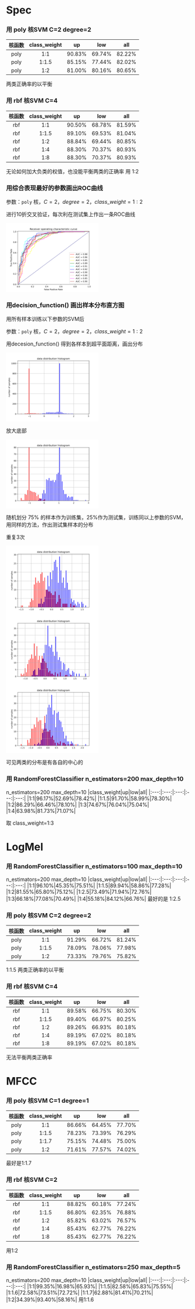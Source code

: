 
# Spec
### 用 poly 核SVM C=2 degree=2 
|核函数|class_weight|up|low|all
|:---:|:---:|:---:|:---:|:---:|
|poly|1:1|90.83%|69.74%|82.22%|
|poly|1:1.5|85.15%|77.44%|82.02%|
|poly|1:2|81.00%|80.16%|80.65%|
两类正确率的以平衡

### 用 rbf 核SVM C=4 
|核函数|class_weight|up|low|all
|:---:|:---:|:---:|:---:|:---:|
|rbf|1:1|90.50%|68.78%|81.59%|
|rbf|1:1.5|89.10%|69.53%|81.04%|
|rbf|1:2|88.84%|69.44%|80.85%|
|rbf|1:4|88.30%|70.37%|80.93%|
|rbf|1:8|88.30%|70.37%|80.93%|
无论如何加大负类的权值，也没能平衡两类的正确率
用 1:2

### 用综合表现最好的参数画出ROC曲线

参数：`poly` 核，$C=2，degree=2，class\_weight=1:2$ 

进行10折交叉验证，每次利在测试集上作出一条ROC曲线

<img src="./ROC_with_Poly.png" width = "50%" alt="图片名称" align=center />

### 用decision_function() 画出样本分布直方图

用所有样本训练以下参数的SVM后

参数：`poly` 核，$C=2，degree=2，class\_weight=1:2$ 

用decesion_function() 得到各样本到超平面距离，画出分布

<img src="./DataDistri.png" width = "50%" alt="图片名称" align=center />

放大底部

<img src="./DataDistri_lim.png" width = "50%" alt="图片名称" align=center />

随机划分 75% 的样本作为训练集，25%作为测试集，训练同以上参数的SVM，用同样的方法，作出测试集样本的分布

重复3次

<img src="./DataDistri_test.png" width = "50%" alt="图片名称" align=center />

<img src="./DataDistri_test1.png" width = "50%" alt="图片名称" align=center />

<img src="./DataDistri_test66.png" width = "50%" alt="图片名称" align=center />

可见两类的分布是有各自的中心的


### 用 RandomForestClassifier n_estimators=200 max_depth=10 
n_estimators=200 max_depth=10 
|class_weight|up|low|all|
|:---:|:---:|:---:|:---:|:---:|
|1:1|96.17%|52.69%|78.42%|
|1:1.5|91.70%|58.99%|78.30%|
|1:2|86.29%|66.46%|78.10%|
|1:3|74.67%|76.04%|75.04%|
|1:4|63.98%|81.73%|71.07%|

取 class_weight=1:3

# LogMel

### 用 RandomForestClassifier n_estimators=100 max_depth=10 
n_estimators=200 max_depth=10 
|class_weight|up|low|all|
|:---:|:---:|:---:|:---:|:---:|
|1:1|96.10%|45.35%|75.51%|
|1:1.5|89.94%|58.86%|77.28%|
|1:2|81.55%|65.80%|75.12%|
|1:2.5|73.49%|71.94%|72.76%|
|1:3|66.18%|77.08%|70.49%|
|1:4|55.18%|84.12%|66.76%|
最好的是 1:2.5


### 用 poly 核SVM C=2 degree=2 
|核函数|class_weight|up|low|all
|:---:|:---:|:---:|:---:|:---:|
|poly|1:1|91.29%|66.72%|81.24%|
|poly|1:1.5|78.09%|78.06%|77.98%|
|poly|1:2|73.33%|79.76%|75.82%|
1:1.5 两类正确率的以平衡

### 用 rbf 核SVM C=4 
|核函数|class_weight|up|low|all
|:---:|:---:|:---:|:---:|:---:|
|rbf|1:1|89.58%|66.75%|80.30%|
|rbf|1:1.5|89.40%|66.97%|80.25%|
|rbf|1:2|89.26%|66.93%|80.18%|
|rbf|1:4|89.19%|67.02%|80.18%|
|rbf|1:8|89.19%|67.02%|80.18%|

无法平衡两类正确率

# MFCC
### 用 poly 核SVM C=1 degree=1 
|核函数|class_weight|up|low|all
|:---:|:---:|:---:|:---:|:---:|
|poly|1:1|86.66%|64.45%|77.70%|
|poly|1:1.5|78.23%|73.39%|76.29%|
|poly|1:1.7|75.15%|74.48%|75.00%|
|poly|1:2|71.61%|77.57%|74.02%|
最好是1:1.7

### 用 rbf 核SVM C=2 
|核函数|class_weight|up|low|all
|:---:|:---:|:---:|:---:|:---:|
|rbf|1:1|88.82%|60.18%|77.24%|
|rbf|1:1.5|86.80%|62.35%|76.88%|
|rbf|1:2|85.82%|63.02%|76.57%|
|rbf|1:4|85.43%|62.77%|76.22%|
|rbf|1:8|85.43%|62.77%|76.22%|

用1:2 

### 用 RandomForestClassifier n_estimators=250 max_depth=5 
n_estimators=200 max_depth=10 
|class_weight|up|low|all|
|:---:|:---:|:---:|:---:|:---:|
|1:1|99.35%|16.98%|65.93%|
|1:1.5|82.58%|65.83%|75.55%|
|1:1.6|72.58%|73.51%|72.72%|
|1:1.7|62.88%|81.41%|70.21%|
|1:2|34.39%|93.40%|58.16%|
用1:1.6